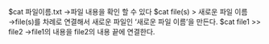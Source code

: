 
$cat 파일이름.txt
	→파일 내용을 확인 할 수 있다 $cat file(s) > 새로운 파일 이름
    →file(s)를 차례로 연결해서 새로운 파일인 ‘새로운 파일 이름’을 만든다.
$cat file1 >> file2
    →file1의 내용을 file2의 내용 끝에 연결한다.
    
